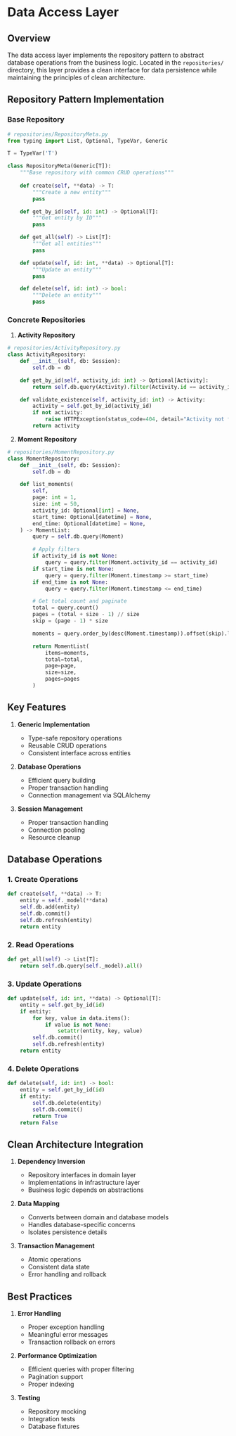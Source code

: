 # Data Access Layer

## Overview

The data access layer implements the repository pattern to abstract database operations from the business logic. Located in the `repositories/` directory, this layer provides a clean interface for data persistence while maintaining the principles of clean architecture.

## Repository Pattern Implementation

### Base Repository

```python
# repositories/RepositoryMeta.py
from typing import List, Optional, TypeVar, Generic

T = TypeVar('T')

class RepositoryMeta(Generic[T]):
    """Base repository with common CRUD operations"""
    
    def create(self, **data) -> T:
        """Create a new entity"""
        pass

    def get_by_id(self, id: int) -> Optional[T]:
        """Get entity by ID"""
        pass

    def get_all(self) -> List[T]:
        """Get all entities"""
        pass

    def update(self, id: int, **data) -> Optional[T]:
        """Update an entity"""
        pass

    def delete(self, id: int) -> bool:
        """Delete an entity"""
        pass
```

### Concrete Repositories

1. **Activity Repository**
```python
# repositories/ActivityRepository.py
class ActivityRepository:
    def __init__(self, db: Session):
        self.db = db

    def get_by_id(self, activity_id: int) -> Optional[Activity]:
        return self.db.query(Activity).filter(Activity.id == activity_id).first()

    def validate_existence(self, activity_id: int) -> Activity:
        activity = self.get_by_id(activity_id)
        if not activity:
            raise HTTPException(status_code=404, detail="Activity not found")
        return activity
```

2. **Moment Repository**
```python
# repositories/MomentRepository.py
class MomentRepository:
    def __init__(self, db: Session):
        self.db = db

    def list_moments(
        self,
        page: int = 1,
        size: int = 50,
        activity_id: Optional[int] = None,
        start_time: Optional[datetime] = None,
        end_time: Optional[datetime] = None,
    ) -> MomentList:
        query = self.db.query(Moment)

        # Apply filters
        if activity_id is not None:
            query = query.filter(Moment.activity_id == activity_id)
        if start_time is not None:
            query = query.filter(Moment.timestamp >= start_time)
        if end_time is not None:
            query = query.filter(Moment.timestamp <= end_time)

        # Get total count and paginate
        total = query.count()
        pages = (total + size - 1) // size
        skip = (page - 1) * size

        moments = query.order_by(desc(Moment.timestamp)).offset(skip).limit(size).all()

        return MomentList(
            items=moments,
            total=total,
            page=page,
            size=size,
            pages=pages
        )
```

## Key Features

1. **Generic Implementation**
   - Type-safe repository operations
   - Reusable CRUD operations
   - Consistent interface across entities

2. **Database Operations**
   - Efficient query building
   - Proper transaction handling
   - Connection management via SQLAlchemy

3. **Session Management**
   - Proper transaction handling
   - Connection pooling
   - Resource cleanup

## Database Operations

### 1. Create Operations
```python
def create(self, **data) -> T:
    entity = self._model(**data)
    self.db.add(entity)
    self.db.commit()
    self.db.refresh(entity)
    return entity
```

### 2. Read Operations
```python
def get_all(self) -> List[T]:
    return self.db.query(self._model).all()
```

### 3. Update Operations
```python
def update(self, id: int, **data) -> Optional[T]:
    entity = self.get_by_id(id)
    if entity:
        for key, value in data.items():
            if value is not None:
                setattr(entity, key, value)
        self.db.commit()
        self.db.refresh(entity)
    return entity
```

### 4. Delete Operations
```python
def delete(self, id: int) -> bool:
    entity = self.get_by_id(id)
    if entity:
        self.db.delete(entity)
        self.db.commit()
        return True
    return False
```

## Clean Architecture Integration

1. **Dependency Inversion**
   - Repository interfaces in domain layer
   - Implementations in infrastructure layer
   - Business logic depends on abstractions

2. **Data Mapping**
   - Converts between domain and database models
   - Handles database-specific concerns
   - Isolates persistence details

3. **Transaction Management**
   - Atomic operations
   - Consistent data state
   - Error handling and rollback

## Best Practices

1. **Error Handling**
   - Proper exception handling
   - Meaningful error messages
   - Transaction rollback on errors

2. **Performance Optimization**
   - Efficient queries with proper filtering
   - Pagination support
   - Proper indexing

3. **Testing**
   - Repository mocking
   - Integration tests
   - Database fixtures